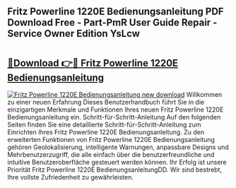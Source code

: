 ## Fritz Powerline 1220E Bedienungsanleitung PDF Download Free - Part-PmR User Guide Repair - Service Owner Edition YsLcw

# <h2><a href="http://df4hioq.blite.top/?on=Fritz+Powerline+1220E+Bedienungsanleitung">🔗Download 👉🔴 Fritz Powerline 1220E Bedienungsanleitung</a></h2>

[![Fritz Powerline 1220E Bedienungsanleitung new download](https://i.imgur.com/lujVjoI.png)](http://df4hioq.blite.top/?on=Fritz+Powerline+1220E+Bedienungsanleitung)
Willkommen zu einer neuen Erfahrung Dieses Benutzerhandbuch führt Sie in die einzigartigen Merkmale und Funktionen Ihres neuen Fritz Powerline 1220E Bedienungsanleitung ein. Schritt-für-Schritt-Anleitung Auf den folgenden Seiten finden Sie eine detaillierte Schritt-für-Schritt-Anleitung zum Einrichten Ihres Fritz Powerline 1220E Bedienungsanleitung. Zu den erweiterten Funktionen von Fritz Powerline 1220E Bedienungsanleitung gehören Geolokalisierung, intelligente Warnungen, anpassbare Designs und Mehrbenutzerzugriff, die alle einfach über die benutzerfreundliche und intuitive Benutzeroberfläche gesteuert werden können. Ihr Erfolg ist unsere Priorität Fritz Powerline 1220E BedienungsanleitungDD. Wir sind bestrebt, Ihre vollste Zufriedenheit zu gewährleisten.
